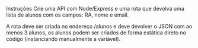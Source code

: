 Instruções
Crie uma API com Node/Express e uma rota que devolva uma lista de alunos com os campos: RA, nome e email.

A rota deve ser criada no endereço /alunos e deve devolver o JSON com ao menos 3 alunos, os alunos podem ser criados de forma estática direto no código (instanciando manualmente a variável).
